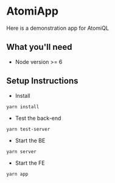 # AtomiApp

Here is a demonstration app for AtomiQL

## What you'll need
* Node version >= 6

## Setup Instructions

- Install
```
yarn install
```
- Test the back-end
```
yarn test-server
```
- Start the BE
```
yarn server
```
- Start the FE
```
yarn app
```



